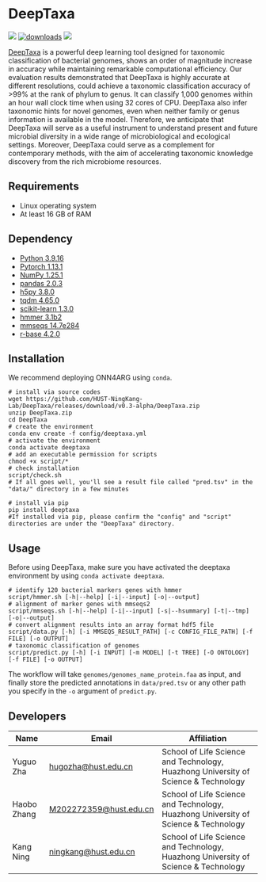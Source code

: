 # DeepTaxa
![](https://img.shields.io/badge/status-alpha-brightgreen?style=flat-square&logo=appveyor) [![downloads](https://static.pepy.tech/badge/deeptaxa)](https://pepy.tech/project/deeptaxa) ![](https://img.shields.io/github/license/HUST-NingKang-Lab/DeepTaxa?style=flat-square&logo=appveyor)

[DeepTaxa](https://github.com/HUST-NingKang-Lab/DeepTaxa) is a powerful deep learning tool designed for taxonomic classification of bacterial genomes, shows an order of magnitude increase in accuracy while maintaining remarkable computational efficiency. Our evaluation results demonstrated that DeepTaxa is highly accurate at different resolutions, could achieve a taxonomic classification accuracy of >99% at the rank of phylum to genus. It can classify 1,000 genomes within an hour wall clock time when using 32 cores of CPU. DeepTaxa also infer taxonomic hints for novel genomes, even when neither family or genus information is available in the model.  Therefore, we anticipate that DeepTaxa will serve as a useful instrument to understand present and future microbial diversity in a wide range of microbiological and ecological settings. Moreover, DeepTaxa could serve as a complement for contemporary methods, with the aim of accelerating taxonomic knowledge discovery from the rich microbiome resources.
## Requirements
- Linux operating system
- At least 16 GB of RAM

## Dependency
- [Python 3.9.16](https://www.python.org/downloads/release/python-3916/)
- [Pytorch 1.13.1](https://github.com/pytorch/pytorch)
- [NumPy 1.25.1](https://numpy.org/)
- [pandas 2.0.3](https://pandas.pydata.org/pandas-docs/stable/getting_started/install.html)
- [h5py 3.8.0](https://pypi.org/project/h5py/)
- [tqdm 4.65.0](https://tqdm.github.io/)
- [scikit-learn 1.3.0](https://scikit-learn.org/stable/index.html)
- [hmmer 3.1b2](http://hmmer.org/)
- [mmseqs 14.7e284](https://github.com/soedinglab/MMseqs2)
- [r-base 4.2.0](https://anaconda.org/r/r-base)

## Installation
We recommend deploying ONN4ARG using `conda`.
```shell
# install via source codes
wget https://github.com/HUST-NingKang-Lab/DeepTaxa/releases/download/v0.3-alpha/DeepTaxa.zip
unzip DeepTaxa.zip
cd DeepTaxa
# create the environment
conda env create -f config/deeptaxa.yml
# activate the environment
conda activate deeptaxa
# add an executable permission for scripts
chmod +x script/*
# check installation
script/check.sh
# If all goes well, you'll see a result file called "pred.tsv" in the "data/" directory in a few minutes

# install via pip
pip install deeptaxa
#If installed via pip, please confirm the "config" and "script" directories are under the "DeepTaxa" directory.
```

## Usage
Before using DeepTaxa, make sure you have activated the deeptaxa environment by using `conda activate deeptaxa`.
```shell
# identify 120 bacterial markers genes with hmmer
script/hmmer.sh [-h|--help] [-i|--input] [-o|--output]
# alignment of marker genes with mmseqs2
script/mmseqs.sh [-h|--help] [-i|--input] [-s|--hsummary] [-t|--tmp] [-o|--output]
# convert alignment results into an array format hdf5 file
script/data.py [-h] [-i MMSEQS_RESULT_PATH] [-c CONFIG_FILE_PATH] [-f FILE] [-o OUTPUT]
# taxonomic classification of genomes
script/predict.py [-h] [-i INPUT] [-m MODEL] [-t TREE] [-O ONTOLOGY] [-f FILE] [-o OUTPUT]
```
The workflow will take  `genomes/genomes_name_protein.faa` as input, and finally store the predicted annotations in `data/pred.tsv` or any other path you specify in the `-o` argument of `predict.py`.
## Developers

   Name   |      Email      |      Affiliation
----------|-----------------|----------------------------------------------------------------------------------------
Yuguo Zha |hugozha@hust.edu.cn| School of Life Science and Technology, Huazhong University of Science & Technology
Haobo Zhang |M202272359@hust.edu.cn| School of Life Science and Technology, Huazhong University of Science & Technology
Kang Ning |ningkang@hust.edu.cn| School of Life Science and Technology, Huazhong University of Science & Technology
